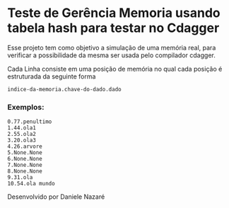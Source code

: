 # Teste de Gerência Memoria usando tabela hash para testar no Cdagger

Esse projeto tem como objetivo a simulação de uma memória real, para verificar a possibilidade da mesma ser usada pelo compilador cdagger.

Cada Linha consiste em uma posição de memória no qual cada posição é estruturada da seguinte forma

`
indice-da-memoria.chave-do-dado.dado
`

### Exemplos:


```
0.77.penultimo
1.44.ola1
2.55.ola2
3.20.ola3
4.26.arvore
5.None.None
6.None.None
7.None.None
8.None.None
9.31.ola
10.54.ola mundo
```

Desenvolvido por Daniele Nazaré

